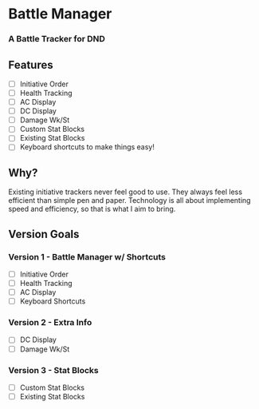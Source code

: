 # Battle Manager

### A Battle Tracker for DND

## Features
- [ ] Initiative Order
- [ ] Health Tracking
- [ ] AC Display
- [ ] DC Display
- [ ] Damage Wk/St
- [ ] Custom Stat Blocks
- [ ] Existing Stat Blocks
- [ ] Keyboard shortcuts to make things easy!

## Why?
Existing initiative trackers never feel good to use. They always feel less efficient than simple pen and paper. Technology is all about implementing speed and efficiency, so that is what I aim to bring. 

## Version Goals
### Version 1 - Battle Manager w/ Shortcuts
- [ ] Initiative Order
- [ ] Health Tracking
- [ ] AC Display
- [ ] Keyboard Shortcuts

### Version 2 - Extra Info
- [ ] DC Display
- [ ] Damage Wk/St

### Version 3 - Stat Blocks
- [ ] Custom Stat Blocks
- [ ] Existing Stat Blocks